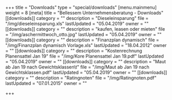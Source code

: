 +++
title = "Downloads"
type = "special/downloads"
[menu.mainmenu]
weight = 8
[meta]
title = "Bellessem Unternehmensberatung - Downloads"
[[downloads]]
category = ""
description = "Dieseleinsparung"
file = "/img/dieseleinsparung.xls"
lastUpdated = "05.04.2019"
owner = ""
[[downloads]]
category = ""
description = "kaufen, leasen oder mieten"
file = "/img/aschermittwoch_otto.jpg"
lastUpdated = "05.04.2019"
owner = ""
[[downloads]]
category = ""
description = "Finanzplan dynamisch"
file = "/img/Finanzplan dynamisch  Vorlage.xls"
lastUpdated = "18.04.2012"
owner = ""
[[downloads]]
category = ""
description = "Kostenrechnung Planensattel Jan 19"
file = "/img/Kore Planensattel Jan 19.pdf"
lastUpdated = "05.04.2019"
owner = ""
[[downloads]]
category = ""
description = "Maut ab Jan 19 nach Gewichtsklassen\t"
file = "/img/Maut ab Jan 19 nach Gewichtsklassen.pdf"
lastUpdated = "05.04.2019"
owner = ""
[[downloads]]
category = ""
description = "Ratingnoten"
file = "/img/Ratingnoten.pdf"
lastUpdated = "07.01.2015"
owner = ""

+++
